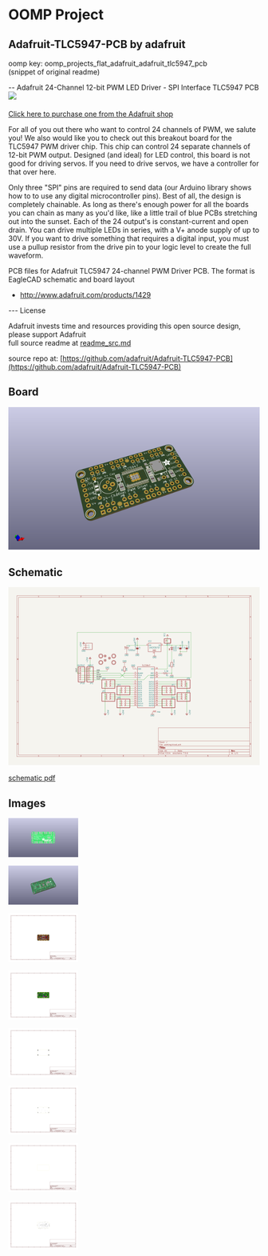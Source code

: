 # OOMP Project  
## Adafruit-TLC5947-PCB  by adafruit  
  
oomp key: oomp_projects_flat_adafruit_adafruit_tlc5947_pcb  
(snippet of original readme)  
  
-- Adafruit 24-Channel 12-bit PWM LED Driver - SPI Interface TLC5947 PCB  
<a href="http://www.adafruit.com/products/1429"><img src="assets/image.jpg?raw=true" width="500px"><br/>  
Click here to purchase one from the Adafruit shop</a>  
  
For all of you out there who want to control 24 channels of PWM, we salute you! We also would like you to check out this breakout board for the TLC5947 PWM driver chip. This chip can control 24 separate channels of 12-bit PWM output. Designed (and ideal) for LED control, this board is not good for driving servos. If you need to drive servos, we have a controller for that over here.  
  
Only three "SPI" pins are required to send data (our Arduino library shows how to to use any digital microcontroller pins). Best of all, the design is completely chainable. As long as there's enough power for all the boards you can chain as many as you'd like, like a little trail of blue PCBs stretching out into the sunset. Each of the 24 output's is constant-current and open drain. You can drive multiple LEDs in series, with a V+ anode supply of up to 30V. If you want to drive something that requires a digital input, you must use a pullup resistor from the drive pin to your logic level to create the full waveform.  
  
PCB files for Adafruit TLC5947 24-channel PWM Driver PCB. The format is EagleCAD schematic and board layout  
- http://www.adafruit.com/products/1429  
  
--- License  
  
Adafruit invests time and resources providing this open source design, please support Adafruit   
  full source readme at [readme_src.md](readme_src.md)  
  
source repo at: [https://github.com/adafruit/Adafruit-TLC5947-PCB](https://github.com/adafruit/Adafruit-TLC5947-PCB)  
## Board  
  
[![working_3d.png](working_3d_600.png)](working_3d.png)  
## Schematic  
  
[![working_schematic.png](working_schematic_600.png)](working_schematic.png)  
  
[schematic pdf](working_schematic.pdf)  
## Images  
  
[![working_3D_bottom.png](working_3D_bottom_140.png)](working_3D_bottom.png)  
  
[![working_3D_top.png](working_3D_top_140.png)](working_3D_top.png)  
  
[![working_assembly_page_01.png](working_assembly_page_01_140.png)](working_assembly_page_01.png)  
  
[![working_assembly_page_02.png](working_assembly_page_02_140.png)](working_assembly_page_02.png)  
  
[![working_assembly_page_03.png](working_assembly_page_03_140.png)](working_assembly_page_03.png)  
  
[![working_assembly_page_04.png](working_assembly_page_04_140.png)](working_assembly_page_04.png)  
  
[![working_assembly_page_05.png](working_assembly_page_05_140.png)](working_assembly_page_05.png)  
  
[![working_assembly_page_06.png](working_assembly_page_06_140.png)](working_assembly_page_06.png)  
